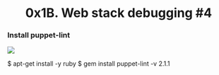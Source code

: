 <center><h1>0x1B. Web stack debugging #4</h1></center>

<h3>Install puppet-lint</h3>

<img src="https://s3.amazonaws.com/intranet-projects-files/holbertonschool-sysadmin_devops/313/frdkCrb.jpg">

$ apt-get install -y ruby
$ gem install puppet-lint -v 2.1.1
